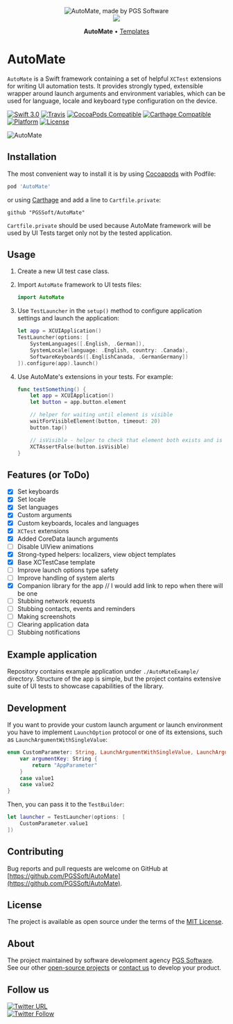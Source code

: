 <div style="text-align: center;">
    <img src="assets/logo.png" alt="AutoMate, made by PGS Software" />
    <br />
    <img src="assets/made-with-love-by-PGS.png" />
    <p>
      <b>AutoMate</b> &bull;
      <a href="https://github.com/PGSSoft/...">Templates</a>
    </p>
</div>

# AutoMate

`AutoMate` is a Swift framework containing a set of helpful `XCTest` extensions for writing UI automation tests. It provides strongly typed, extensible wrapper around launch arguments and environment variables, which can be used for language, locale and keyboard type configuration on the device.

[![Swift 3.0](https://img.shields.io/badge/Swift-3.0-orange.svg?style=flat)](https://swift.org/)
[![Travis](https://img.shields.io/travis/PGSSoft/AutoMate.svg)](https://travis-ci.org/PGSSoft/AutoMate/)
[![CocoaPods Compatible](https://img.shields.io/cocoapods/v/AutoMate.svg)](https://cocoapods.org/pods/AutoMate)
[![Carthage Compatible](https://img.shields.io/badge/Carthage-compatible-4BC51D.svg?style=flat)](https://github.com/Carthage/Carthage)
[![Platform](https://img.shields.io/cocoapods/p/AutoMate.svg)](http://cocoadocs.org/docsets/AutoMate)
[![License](https://img.shields.io/cocoapods/l/AutoMate.svg)](https://github.com/PGSSoft/AutoMate/blob/master/LICENSE)

![AutoMate](assets/AutoMate.gif)

## Installation

The most convenient way to install it is by using [Cocoapods](https://cocoapods.org/) with Podfile:

```ruby
pod 'AutoMate'
```

or using [Carthage](https://github.com/Carthage/Carthage) and add a line to `Cartfile.private`:

```
github "PGSSoft/AutoMate"
```

`Cartfile.private` should be used because AutoMate framework will be used by UI Tests target only not by the tested application.

## Usage

1. Create a new UI test case class.
2. Import `AutoMate` framework to UI tests files:

    ```swift
    import AutoMate
    ```

3. Use `TestLauncher` in the `setup()` method to configure application settings and launch the application:

    ```swift
    let app = XCUIApplication()
    TestLauncher(options: [
        SystemLanguages([.English, .German]),
        SystemLocale(language: .English, country: .Canada),
        SoftwareKeyboards([.EnglishCanada, .GermanGermany])
    ]).configure(app).launch()
    ```

4. Use AutoMate's extensions in your tests. For example:

    ```swift
    func testSomething() {
        let app = XCUIApplication()
        let button = app.button.element

        // helper for waiting until element is visible
        waitForVisibleElement(button, timeout: 20)
        button.tap()

        // isVisible - helper to check that element both exists and is hittable
        XCTAssertFalse(button.isVisible)
    }
    ```

## Features (or ToDo)

- [x] Set keyboards
- [x] Set locale
- [x] Set languages
- [x] Custom arguments
- [x] Custom keyboards, locales and languages
- [x] `XCTest` extensions
- [x] Added CoreData launch arguments
- [ ] Disable UIView animations
- [x] Strong-typed helpers: localizers, view object templates
- [x] Base XCTestCase template
- [ ] Improve launch options type safety
- [ ] Improve handling of system alerts
- [x] Companion library for the app // I would add link to repo when there will be one
- [ ] Stubbing network requests
- [ ] Stubbing contacts, events and reminders
- [ ] Making screenshots
- [ ] Clearing application data
- [ ] Stubbing notifications

## Example application

Repository contains example application under `./AutoMateExample/` directory. Structure of the app is simple, but the project contains extensive suite of UI tests to showcase capabilities of the library.

## Development

If you want to provide your custom launch argument or launch environment you have to implement `LaunchOption` protocol or one of its extensions, such as `LaunchArgumentWithSingleValue`:

```swift
enum CustomParameter: String, LaunchArgumentWithSingleValue, LaunchArgumentValue {
    var argumentKey: String {
        return "AppParameter"
    }
    case value1
    case value2
}
```

Then, you can pass it to the `TestBuilder`:

```swift
let launcher = TestLauncher(options: [
    CustomParameter.value1
])
```

## Contributing

Bug reports and pull requests are welcome on GitHub at [https://github.com/PGSSoft/AutoMate](https://github.com/PGSSoft/AutoMate).

## License

The project is available as open source under the terms of the [MIT License](http://opensource.org/licenses/MIT).

## About
The project maintained by software development agency [PGS Software](https://www.pgs-soft.com/).
See our other [open-source projects](https://github.com/PGSSoft) or [contact us](https://www.pgs-soft.com/contact-us/) to develop your product.

## Follow us

[![Twitter URL](https://img.shields.io/twitter/url/http/shields.io.svg?style=social)](https://twitter.com/intent/tweet?text=https://github.com/PGSSoft/AutoMate)  
[![Twitter Follow](https://img.shields.io/twitter/follow/pgssoftware.svg?style=social&label=Follow)](https://twitter.com/pgssoftware)
